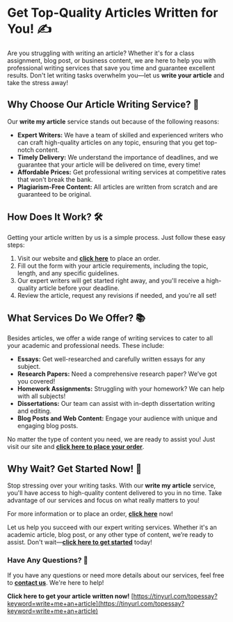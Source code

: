 # Get Top-Quality Articles Written for You! ✍️

Are you struggling with writing an article? Whether it's for a class assignment, blog post, or business content, we are here to help you with professional writing services that save you time and guarantee excellent results. Don't let writing tasks overwhelm you—let us **write your article** and take the stress away!

## Why Choose Our Article Writing Service? 💼

Our **write my article** service stands out because of the following reasons:

- **Expert Writers:** We have a team of skilled and experienced writers who can craft high-quality articles on any topic, ensuring that you get top-notch content.
- **Timely Delivery:** We understand the importance of deadlines, and we guarantee that your article will be delivered on time, every time!
- **Affordable Prices:** Get professional writing services at competitive rates that won't break the bank.
- **Plagiarism-Free Content:** All articles are written from scratch and are guaranteed to be original.

## How Does It Work? 🛠️

Getting your article written by us is a simple process. Just follow these easy steps:

1. Visit our website and [**click here**](https://tinyurl.com/topessay?keyword=write+me+an+article) to place an order.
2. Fill out the form with your article requirements, including the topic, length, and any specific guidelines.
3. Our expert writers will get started right away, and you'll receive a high-quality article before your deadline.
4. Review the article, request any revisions if needed, and you're all set!

## What Services Do We Offer? 📚

Besides articles, we offer a wide range of writing services to cater to all your academic and professional needs. These include:

- **Essays:** Get well-researched and carefully written essays for any subject.
- **Research Papers:** Need a comprehensive research paper? We’ve got you covered!
- **Homework Assignments:** Struggling with your homework? We can help with all subjects!
- **Dissertations:** Our team can assist with in-depth dissertation writing and editing.
- **Blog Posts and Web Content:** Engage your audience with unique and engaging blog posts.

No matter the type of content you need, we are ready to assist you! Just visit our site and [**click here to place your order**](https://tinyurl.com/topessay?keyword=write+me+an+article).

## Why Wait? Get Started Now! 🚀

Stop stressing over your writing tasks. With our **write my article** service, you'll have access to high-quality content delivered to you in no time. Take advantage of our services and focus on what really matters to you!

For more information or to place an order, [**click here**](https://tinyurl.com/topessay?keyword=write+me+an+article) now!

Let us help you succeed with our expert writing services. Whether it's an academic article, blog post, or any other type of content, we’re ready to assist. Don't wait—[**click here to get started**](https://tinyurl.com/topessay?keyword=write+me+an+article) today!

### Have Any Questions? 💬

If you have any questions or need more details about our services, feel free to [**contact us**](https://tinyurl.com/topessay?keyword=write+me+an+article). We're here to help!

**Click here to get your article written now!** [https://tinyurl.com/topessay?keyword=write+me+an+article](https://tinyurl.com/topessay?keyword=write+me+an+article)
